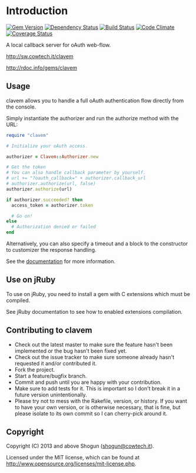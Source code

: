 # Introduction

[![Gem Version](https://badge.fury.io/rb/clavem.png)](http://badge.fury.io/rb/clavem)
[![Dependency Status](https://gemnasium.com/ShogunPanda/clavem.png?travis)](https://gemnasium.com/ShogunPanda/clavem)
[![Build Status](https://secure.travis-ci.org/ShogunPanda/clavem.png?branch=master)](http://travis-ci.org/ShogunPanda/clavem)
[![Code Climate](https://codeclimate.com/github/ShogunPanda/clavem.png)](https://codeclimate.com/github/ShogunPanda/clavem)
[![Coverage Status](https://coveralls.io/repos/ShogunPanda/clavem/badge.png)](https://coveralls.io/r/ShogunPanda/clavem)

A local callback server for oAuth web-flow.

http://sw.cowtech.it/clavem

http://rdoc.info/gems/clavem

## Usage

clavem allows you to handle a full oAuth authentication flow directly from the console.

Simply instantiate the authorizer and run the authorize method with the URL:

```ruby
require "clavem"

# Initialize your oAuth access.

authorizer = Clavem::Authorizer.new

# Get the token
# You can also handle callback parameter by yourself.
# url += "?oauth_callback=" + authorizer.callback_url
# authorizer.authorize(url, false)
authorizer.authorize(url)

if authorizer.succeeded? then
  access_token = authorizer.token

  # Go on!
else
  # Authorization denied or failed
end
```

Alternatively, you can also specify a timeout and a block to the constructor to customizer the response handling.

See the [documentation](http://rdoc.info/gems/clavem) for more information.

## Use on jRuby

To use on jRuby, you need to install a gem with C extensions which must be compiled.

See jRuby documentation to see how to enabled extensions compilation.

## Contributing to clavem
 
* Check out the latest master to make sure the feature hasn't been implemented or the bug hasn't been fixed yet.
* Check out the issue tracker to make sure someone already hasn't requested it and/or contributed it.
* Fork the project.
* Start a feature/bugfix branch.
* Commit and push until you are happy with your contribution.
* Make sure to add tests for it. This is important so I don't break it in a future version unintentionally.
* Please try not to mess with the Rakefile, version, or history. If you want to have your own version, or is otherwise necessary, that is fine, but please isolate to its own commit so I can cherry-pick around it.

## Copyright

Copyright (C) 2013 and above Shogun (shogun@cowtech.it).

Licensed under the MIT license, which can be found at http://www.opensource.org/licenses/mit-license.php.
